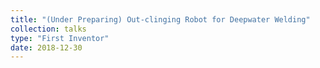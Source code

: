 ```yaml
---
title: "(Under Preparing) Out-clinging Robot for Deepwater Welding"
collection: talks
type: "First Inventor"
date: 2018-12-30
---
```

